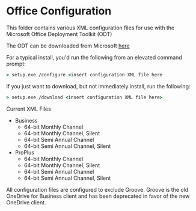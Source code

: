 # Office Configuration

This folder contains various XML configuration files for use with the Microsoft Office Deployment Toolkit (ODT)

The ODT can be downloaded from Microsoft [here](https://www.microsoft.com/en-us/download/details.aspx?id=49117)

For a typical install, you'd run the following from an elevated command prompt:

~~~ cmd
> setup.exe /configure <insert configuration XML file here
~~~

If you just want to download, but not immediately install, run the following:

~~~ cmd
> setup.exe /download <insert configuration XML file here>
~~~

Current XML Files

* Business
  * 64-bit Monthly Channel
  * 64-bit Monthly Channel, Silent
  * 64-bit Semi Annual Channel
  * 64-bit Semi Annual Channel, Silent
* ProPlus
  * 64-bit Monthly Channel
  * 64-bit Monthly Channel, Silent
  * 64-bit Semi Annual Channel
  * 64-bit Semi Annual Channel, Silent

All configuration files are configured to exclude Groove. Groove is the old OneDrive for Business client and has been deprecated in favor of the new OneDrive client.